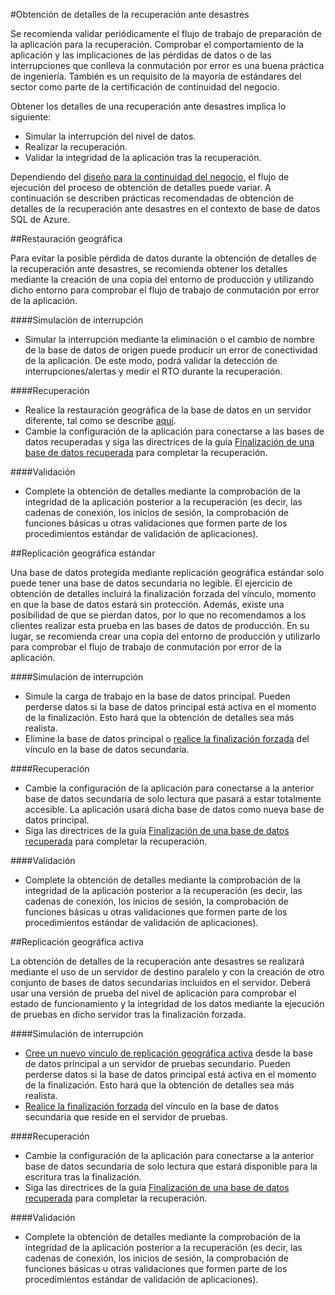 <properties 
   pageTitle="Obtención de detalles de la recuperación de una base de datos SQL tras un desastre" 
   description="Obtenga instrucciones e información sobre prácticas recomendadas acerca del uso de la base de datos SQL de Azure para la realización de tareas de obtención de detalles de la recuperación ante desastres. Dichas tareas le ayudarán a mantener la capacidad de recuperación ante errores y fallos de las aplicaciones de negocio críticas." 
   services="sql-database" 
   documentationCenter="" 
   authors="mihaelablendea" 
   manager="jeffreyg" 
   editor="monicar"/>

<tags
   ms.service="sql-database"
   ms.devlang="NA"
   ms.topic="article"
   ms.tgt_pltfrm="NA"
   ms.workload="data-management" 
   ms.date="04/13/2015"
   ms.author="mihaelab"/>

#Obtención de detalles de la recuperación ante desastres

Se recomienda validar periódicamente el flujo de trabajo de preparación de la aplicación para la recuperación. Comprobar el comportamiento de la aplicación y las implicaciones de las pérdidas de datos o de las interrupciones que conlleva la conmutación por error es una buena práctica de ingeniería. También es un requisito de la mayoría de estándares del sector como parte de la certificación de continuidad del negocio.

Obtener los detalles de una recuperación ante desastres implica lo siguiente:

- Simular la interrupción del nivel de datos.
- Realizar la recuperación. 
- Validar la integridad de la aplicación tras la recuperación.

Dependiendo del [diseño para la continuidad del negocio](sql-database-business-continuity.md), el flujo de ejecución del proceso de obtención de detalles puede variar. A continuación se describen prácticas recomendadas de obtención de detalles de la recuperación ante desastres en el contexto de base de datos SQL de Azure.

##Restauración geográfica

Para evitar la posible pérdida de datos durante la obtención de detalles de la recuperación ante desastres, se recomienda obtener los detalles mediante la creación de una copia del entorno de producción y utilizando dicho entorno para comprobar el flujo de trabajo de conmutación por error de la aplicación.
 
####Simulación de interrupción

- Simular la interrupción mediante la eliminación o el cambio de nombre de la base de datos de origen puede producir un error de conectividad de la aplicación. De este modo, podrá validar la detección de interrupciones/alertas y medir el RTO durante la recuperación.

####Recuperación

- Realice la restauración geográfica de la base de datos en un servidor diferente, tal como se describe [aquí](sql-database-disaster-recovery.md). 
- Cambie la configuración de la aplicación para conectarse a las bases de datos recuperadas y siga las directrices de la guía [Finalización de una base de datos recuperada](sql-database-recovered-finalize.md) para completar la recuperación.

####Validación

- Complete la obtención de detalles mediante la comprobación de la integridad de la aplicación posterior a la recuperación (es decir, las cadenas de conexión, los inicios de sesión, la comprobación de funciones básicas u otras validaciones que formen parte de los procedimientos estándar de validación de aplicaciones).

##Replicación geográfica estándar

Una base de datos protegida mediante replicación geográfica estándar solo puede tener una base de datos secundaria no legible. El ejercicio de obtención de detalles incluirá la finalización forzada del vínculo, momento en que la base de datos estará sin protección. Además, existe una posibilidad de que se pierdan datos, por lo que no recomendamos a los clientes realizar esta prueba en las bases de datos de producción. En su lugar, se recomienda crear una copia del entorno de producción y utilizarlo para comprobar el flujo de trabajo de conmutación por error de la aplicación.

####Simulación de interrupción

- Simule la carga de trabajo en la base de datos principal. Pueden perderse datos si la base de datos principal está activa en el momento de la finalización. Esto hará que la obtención de detalles sea más realista.
- Elimine la base de datos principal o [realice la finalización forzada](sql-database-disaster-recovery.md) del vínculo en la base de datos secundaria.

####Recuperación

- Cambie la configuración de la aplicación para conectarse a la anterior base de datos secundaria de solo lectura que pasará a estar totalmente accesible. La aplicación usará dicha base de datos como nueva base de datos principal. 
- Siga las directrices de la guía [Finalización de una base de datos recuperada](sql-database-recovered-finalize.md) para completar la recuperación.

####Validación

- Complete la obtención de detalles mediante la comprobación de la integridad de la aplicación posterior a la recuperación (es decir, las cadenas de conexión, los inicios de sesión, la comprobación de funciones básicas u otras validaciones que formen parte de los procedimientos estándar de validación de aplicaciones).

##Replicación geográfica activa

La obtención de detalles de la recuperación ante desastres se realizará mediante el uso de un servidor de destino paralelo y con la creación de otro conjunto de bases de datos secundarias incluidos en el servidor. Deberá usar una versión de prueba del nivel de aplicación para comprobar el estado de funcionamiento y la integridad de los datos mediante la ejecución de pruebas en dicho servidor tras la finalización forzada.

####Simulación de interrupción

- [Cree un nuevo vínculo de replicación geográfica activa](sql-database-business-continuity-design.md) desde la base de datos principal a un servidor de pruebas secundario. Pueden perderse datos si la base de datos principal está activa en el momento de la finalización. Esto hará que la obtención de detalles sea más realista.
- [Realice la finalización forzada](sql-database-disaster-recovery.md) del vínculo en la base de datos secundaria que reside en el servidor de pruebas.

####Recuperación

- Cambie la configuración de la aplicación para conectarse a la anterior base de datos secundaria de solo lectura que estará disponible para la escritura tras la finalización.
- Siga las directrices de la guía [Finalización de una base de datos recuperada](sql-database-recovered-finalize.md) para completar la recuperación.

####Validación

- Complete la obtención de detalles mediante la comprobación de la integridad de la aplicación posterior a la recuperación (es decir, las cadenas de conexión, los inicios de sesión, la comprobación de funciones básicas u otras validaciones que formen parte de los procedimientos estándar de validación de aplicaciones).

<!---HONumber=58-->